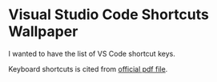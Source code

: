 # Visual Studio Code Shortcuts Wallpaper

I wanted to have the list of VS Code shortcut keys.

Keyboard shortcuts is cited from
[official pdf file](https://code.visualstudio.com/shortcuts/keyboard-shortcuts-windows.pdf).
